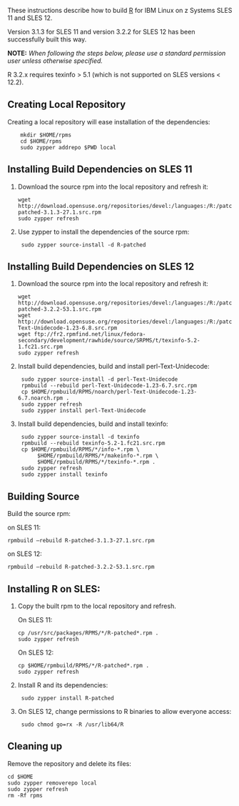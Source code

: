 <!---PACKAGE:R--->
<!---DISTRO:SLES 11:3.1.3--->
<!---DISTRO:SLES 12:3.2.2--->
These instructions describe how to build [R](https://www.r-project.org) for IBM Linux on z Systems SLES 11 and SLES 12.

Version 3.1.3 for SLES 11 and version 3.2.2 for SLES 12 has been successfully built this way.

**NOTE:** _When following the steps below, please use a standard permission user unless otherwise specified._

R 3.2.x requires texinfo > 5.1 (which is not supported on SLES versions < 12.2).

## Creating Local Repository
Creating a local repository will ease installation of the dependencies:

        mkdir $HOME/rpms
        cd $HOME/rpms
        sudo zypper addrepo $PWD local

## Installing Build Dependencies on SLES 11


1.  Download the source rpm into the local repository and refresh it:
      
        wget http://download.opensuse.org/repositories/devel:/languages:/R:/patched/SLE_11_SP3/src/R-patched-3.1.3-27.1.src.rpm
        sudo zypper refresh

2. Use zypper to install the dependencies of the source rpm:
    
        sudo zypper source-install -d R-patched

## Installing Build Dependencies on SLES 12

1.  Download the source rpm into the local repository and refresh it:
      
        wget http://download.opensuse.org/repositories/devel:/languages:/R:/patched/SLE_12/src/R-patched-3.2.2-53.1.src.rpm
        wget http://download.opensuse.org/repositories/devel:/languages:/R:/patched/SLE_12/src/perl-Text-Unidecode-1.23-6.8.src.rpm
        wget ftp://fr2.rpmfind.net/linux/fedora-secondary/development/rawhide/source/SRPMS/t/texinfo-5.2-1.fc21.src.rpm
        sudo zypper refresh

2. Install build dependencies, build and install perl-Text-Unidecode:

        sudo zypper source-install -d perl-Text-Unidecode
        rpmbuild --rebuild perl-Text-Unidecode-1.23-6.7.src.rpm
        cp $HOME/rpmbuild/RPMS/noarch/perl-Text-Unidecode-1.23-6.7.noarch.rpm .
        sudo zypper refresh
        sudo zypper install perl-Text-Unidecode

3. Install build dependencies, build and install texinfo:

        sudo zypper source-install -d texinfo
        rpmbuild --rebuild texinfo-5.2-1.fc21.src.rpm
        cp $HOME/rpmbuild/RPMS/*/info-*.rpm \
             $HOME/rpmbuild/RPMS/*/makeinfo-*.rpm \
             $HOME/rpmbuild/RPMS/*/texinfo-*.rpm .
        sudo zypper refresh
        sudo zypper install texinfo

## Building Source

Build the source rpm:

on SLES 11:
   
    rpmbuild —rebuild R-patched-3.1.3-27.1.src.rpm

on SLES 12:
   
    rpmbuild —rebuild R-patched-3.2.2-53.1.src.rpm
    
## Installing R on SLES:

1.  Copy the built rpm to the local repository and refresh.

    On SLES 11:

        cp /usr/src/packages/RPMS/*/R-patched*.rpm .
        sudo zypper refresh

    On SLES 12:

        cp $HOME/rpmbuild/RPMS/*/R-patched*.rpm .
        sudo zypper refresh

2. Install R and its dependencies:
     
        sudo zypper install R-patched

3. On SLES 12, change permissions to R binaries to allow everyone access:

        sudo chmod go=rx -R /usr/lib64/R


## Cleaning up

Remove the repository and delete its files:

    cd $HOME
    sudo zypper removerepo local
    sudo zypper refresh
    rm -Rf rpms
